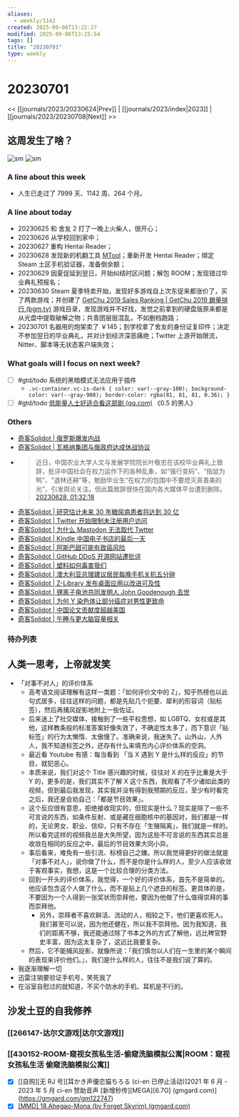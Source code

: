 ```yaml
---
aliases:
  - weekly/1142
created: 2025-09-06T13:22:27
modified: 2025-09-06T13:25:54
tags: []
title: "20230701"
type: weekly
---
```


# 20230701

<< [[journals/2023/20230624|Prev]] | [[journals/2023/index|2023]] | [[journals/2023/20230708|Next]] >>

## 这周发生了啥？

![sm](https://img.owspace.com/Public/uploads/Download/2023/0625.jpg) ![sm](https://img.owspace.com/Public/uploads/Download/2023/0628.jpg)

### A line about this week

- 人生已走过了 7999 天、1142 周、264 个月。

### A line about today

- 20230625 和 舍友 2 打了一晚上火柴人，很开心；
- 20230626 从学校回到家中；
- 20230627 重构 Hentai Reader；
- 20230628 发现新的机翻工具 [MTool](https://trs.mtool.app/release.php)；重新开发 Hentai Reader；绑定 Steam 土区手机验证器，准备倒余额；
- 20230629 因夏促延到翌日，开始纠结时区问题；解包 ROOM；发现错过毕业典礼预报名；
- 20230630 Steam 夏季特卖开始，发现好多游戏自上次东促来都涨价了，买了两款游戏；并创建了 [GetChu 2019 Sales Ranking | GetChu 2019 銷量排行 (bgm.tv)](https://bgm.tv/index/46023) 游戏目录，发现游戏并不好找，发觉之前拿到的硬盘版原来都是从光盘中提取破解之物；共青团层层混乱，不如删档跑路；
- 20230701 名器用的炮架卖了 ￥145；到学校拿了舍友的身份证复印件；决定不参加翌日的毕业典礼，并对计划经济深恶痛绝；Twitter 上游开始限流，Nitter、脚本等无状态客户端失效；

### What goals will I focus on next week?

- [ ] #gtd/todo 系统的黑暗模式无法应用于插件
  - `.vc-container.vc-is-dark { color: var(--gray-100); background-color: var(--gray-900); border-color: rgba(81, 81, 81, 0.36); }`
- [ ] #gtd/todo [低能量人士好适合看这部剧 (qq.com)](https://mp.weixin.qq.com/s?__biz=MzA3MDM3NjE5NQ==&mid=2650949744&idx=1&sn=ff2a98871ec47a52d58a1a4492623c17&scene=58&subscene=0) 《0.5 的男人》

### Others

- [奇客Solidot | 俄罗斯爆发内战](https://www.solidot.org/story?sid=75321)
- [奇客Solidot | 瓦格纳集团与俄政府达成休战协议](https://www.solidot.org/story?sid=75325)
- > 近日，中国农业大学人文与发展学院院长叶敬忠在该校毕业典礼上致辞，批评中国社会在权力运作下的各种乱象，如“强行变码”、“指鼠为鸭”、“退林还耕”等，勉励毕业生“在权力的包围中不要熄灭真善美的光”，引发舆论关注。但此篇致辞很快在国内各大媒体平台遭到删除。[20230628, 01:32:18](https://twitter.com/@jakobsonradical/status/1673866881118380033)
- [奇客Solidot | 研究估计未来 30 年糖尿病患者将达到 30 亿](https://www.solidot.org/story?sid=75330)
- [奇客Solidot | Twitter 开始限制未注册用户访问](https://www.solidot.org/story?sid=75391)
- [奇客Solidot | 为什么 Mastodon 无法取代 Twtter](https://www.solidot.org/story?sid=75385)
- [奇客Solidot | Kindle 中国电子书店的最后一天](https://www.solidot.org/story?sid=75381)
- [奇客Solidot | 阿斯巴甜可能有致癌风险](https://www.solidot.org/story?sid=75379)
- [奇客Solidot | GitHub DDoS 开源网站遭批评](https://www.solidot.org/story?sid=75375)
- [奇客Solidot | 塑料如何毒害我们](https://www.solidot.org/story?sid=75362)
- [奇客Solidot | 澳大利亚总理建议居民每晚手机关机五分钟](https://www.solidot.org/story?sid=75355)
- [奇客Solidot | Z-Library 发布桌面应用以改进可及性](https://www.solidot.org/story?sid=75349)
- [奇客Solidot | 锂离子电池共同发明人 John Goodenough 去世](https://www.solidot.org/story?sid=75343)
- [奇客Solidot | 为何 Y 染色体让部分癌症对男性更致命](https://www.solidot.org/story?sid=75339)
- [奇客Solidot | 中国论文贡献度超越美国](https://www.solidot.org/story?sid=75332)
- [奇客Solidot | 午睡与更大脑容量相关](https://www.solidot.org/story?sid=75331)

### 待办列表

## 人类一思考，上帝就发笑

- 「对事不对人」的评价体系
  - 高考语文阅读理解有这样一类题：「如何评价文中的 Z」，知乎热榜也以此句式居多，往往这样的问题，都是先贴几个扼要、犀利的形容词（贴标签），然后再捕风捉影地附上一些佐证。
  - 后来迷上了社交媒体，接触到了一些平权思想，如 LGBTQ、女权或是其他，这样教条般的标准答案好像失效了，不确定性太多了，而下意识「贴标签」的行为太懒惰、太傲慢了。准确来说，我迷失了。山外山，人外人，我不知道标签之外，还存有什么来填充内心评价体系的空洞。
  - 最近看 Youtube 有感：每当看到 「当 X 遇到 Y 是什么样的反应」的节目，就犯恶心。
  - 本质来说，我们对这个 Title 感兴趣的时候，往往对 X 的在乎比重是大于 Y 的，更多的是，我们其实不了解 X 这个东西，我观看了不少诸如此类的视频，但到最后我发现，其实我并没有得到我预期的反应，至少有时看完之后，我还是会劝自己：「都是节目效果」。
  - 这个反应很有意思，拒绝接收现实的，但现实是什么？现实是除了一些不可言说的东西，如条件反射、或是藏在细胞核中的基因对，我们都是一样的，无论男女、职业、信仰，只有不存在「生殖隔离」，我们就是一样的。所以看完这样的视频我总是大失所望，因为这些不可言说的东西其实总是收敛在相同的反应之中，最后的节目效果大同小异。
  - 事后看来，难免有一些引流、标榜自己之嫌。所以我觉得更好的做法就是「对事不对人」，说你做了什么，而不是你是什么样的人，至少人应该收敛于客观事实，我想，这是一个比较合理的分类方法。
  - 回到一开头的评价体系，我觉得，一个好的评价体系，首先不是简单的。他应该包含这个人做了什么，而不是贴上几个遮丑的标签。更具体的是，不要因为一个人得到一张奖状而崇拜他，要因为他做了什么值得崇拜的事而崇拜他。
	- 另外，崇拜者不喜欢鲜活、流动的人，相较之下，他们更喜欢死人。我们甚至可以说，因为他还健在，所以我不崇拜他。因为我知道，我们的距离不够，我还能通过除了书本之外的方式了解他，远比稗官野史丰富，因为这太复杂了，这远比我要复杂。
  - 然后，它不能捕风捉影，就像所说：「我们慎勿以人们在一生里的某个瞬间的表现来评价他们。」，我们是什么样的人，往往不是我们说了算的。
- 我逐渐理解一切
- 迅雷注销要验证手机号，笑死我了
- 在浴室自慰过的就知道，不买个防水的手机、耳机是不行的。

## 沙发土豆的自我修养

### [[266147-达尔文游戏|达尔文游戏]]

### [[430152-ROOM-窥视女孩私生活-偷窥洗脑模拟公寓|ROOM：窥视女孩私生活 偷窥洗脑模拟公寓]]

- [x] [[自购]\[无 RJ 号]\[耳かき声優恋猫ちろる (ci-en 已停止活动)]2021 年 6 月 - 2023 年 5 月 ci-en 赞助音声 [新增秒传]\[MEGA]\[6.7G] (gmgard.com)](https://gmgard.com/gm122747)
- [x] [[MMD] 18.Ahegao-Mona (by Forget Skyrim)  (gmgard.com)](https://gmgard.com/gm122880)
